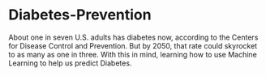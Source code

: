 # Diabetes-Prevention
About one in seven U.S. adults has diabetes now, according to the Centers for Disease Control and Prevention. But by 2050, that rate could skyrocket to as many as one in three. With this in mind, learning how to use Machine Learning to help us predict Diabetes.
